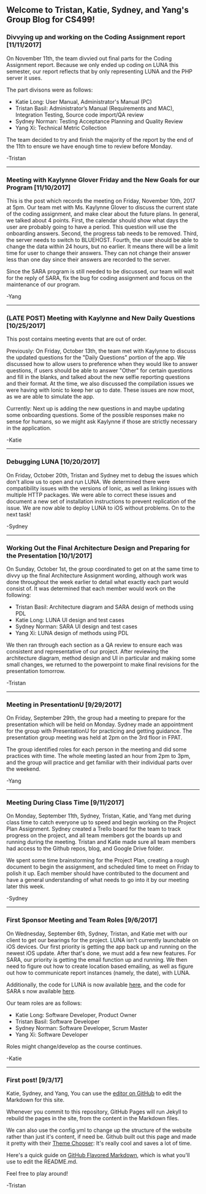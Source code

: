 ## Welcome to Tristan, Katie, Sydney, and Yang's Group Blog for CS499!

### Divvying up and working on the Coding Assignment report [11/11/2017]
On November 11th, the team divvied out final parts for the Coding Assignment report. Because we only ended up coding on LUNA this semester, our report reflects that by only representing LUNA and the PHP server it uses. 

The part divisons were as follows:

* Katie Long: User Manual, Administrator's Manual (PC)
* Tristan Basil: Administrator’s Manual (Requirements and MAC), Integration Testing, Source code import/QA review
* Sydney Norman: Testing Acceptance Planning and Quality Review
* Yang Xi: Technical Metric Collection

The team decided to try and finish the majority of the report by the end of the 11th to ensure we have enough time to review before Monday.

-Tristan

<hr>

### Meeting with Kaylynne Glover Friday and the New Goals for our Program [11/10/2017]
This is the post which records the meeting on Friday, November 10th, 2017 at 5pm. Our team met with Ms. Kaylynne Glover to discuss the current state of the coding assignment, and make clear about the future plans. In general, we talked about 4 points. First, the calendar should show what days the user are probably going to have a period. This question will use the onboarding answers. Second, the progress tab needs to be removed. Third, the server needs to switch to BLUEHOST. Fourth, the user should be able to change the data within 24 hours, but no earlier. It means there will be a limit time for user to change their answers. They can not change their answer less than one day since their answers are recorded to the server.

Since the SARA program is still needed to be discussed, our team will wait for the reply of SARA, fix the bug for coding assignment and focus on the maintenance of our program.

-Yang

<hr>

### (LATE POST) Meeting with Kaylynne and New Daily Questions [10/25/2017]
This post contains meeting events that are out of order. 

Previously: On Friday, October 13th, the team met with Kaylynne to discuss the updated questions for the "Daily Questions" portion of the app. We discussed how to allow users to preference when they would like to answer questions, if users should be able to answer "Other" for certain questions and fill in the blanks, and talked about the new selfie reporting questions and their format. At the time, we also discussed the compilation issues we were having with Ionic to keep her up to date. These issues are now moot, as we are able to simulate the app.

Currently: Next up is adding the new questions in and maybe updating some onboarding questions. Some of the possible responses make no sense for humans, so we might ask Kaylynne if those are strictly necessary in the application.

-Katie

<hr>

### Debugging LUNA [10/20/2017]
On Friday, October 20th, Tristan and Sydney met to debug the issues which don't allow us to open and run LUNA. We determined there were compatibility issues with the versions of Ionic, as well as linking issues with multiple HTTP packages. We were able to correct these issues and document a new set of installation instructions to prevent replication of the issue. We are now able to deploy LUNA to iOS without problems. On to the next task!

-Sydney

<hr>

### Working Out the Final Architecture Design and Preparing for the Presentation [10/1/2017]
On Sunday, October 1st, the group coordinated to get on at the same time to divvy up the final Architecture Assignment wording, although work was done throughout the week earlier to detail what exactly each part would consist of. It was determined that each member would work on the following:
* Tristan Basil: Architecture diagram and SARA design of methods using PDL
* Katie Long: LUNA UI design and test cases
* Sydney Norman: SARA UI design and test cases
* Yang Xi: LUNA design of methods using PDL

We then ran through each section as a QA review to ensure each was consistent and representative of our project. After reviewing the architecture diagram, method design and UI in particular and making some small changes, we returned to the powerpoint to make final revisions for the presentation tomorrow.

-Tristan

<hr>

### Meeting in PresentationU [9/29/2017]
On Friday, September 29th, the group had a meeting to prepare for the presentation which will be held on Monday. Sydney made an appointment for the group with PresentationU for practicing and getting guidance. The presentation group meeting was held at 2pm on the 3rd floor in FPAT. 

The group identified roles for each person in the meeting and did some practices with time. The whole meeting lasted an hour from 2pm to 3pm, and the group will practice and get familiar with their individual parts over the weekend.

-Yang

<hr>

### Meeting During Class Time [9/11/2017]
On Monday, September 11th, Sydney, Tristan, Katie, and Yang met during class time to catch everyone up to speed and begin working on the Project Plan Assignment. Sydney created a Trello board for the team to track progress on the project, and all team members got the boards up and running during the meeting. Tristan and Katie made sure all team members had access to the Github repos, blog, and Google Drive folder.

We spent some time brainstorming for the Project Plan, creating a rough document to begin the assignment, and scheduled time to meet on Friday to polish it up. Each member should have contributed to the document and have a general understanding of what needs to go into it by our meeting later this week.

-Sydney

<hr>

### First Sponsor Meeting and Team Roles [9/6/2017]
On Wednesday, September 6th, Sydney, Tristan, and Katie met with our client to get our bearings for the project. LUNA isn't currently launchable on iOS devices. Our first priority is getting the app back up and running on the newest iOS update. After that's done, we must add a few new features. For SARA, our priority is getting the email function up and running. We then need to figure out how to create location based emailing, as well as figure out how to communicate report instances (namely, the date), with LUNA.

Additionally, the code for LUNA is now available [here](https://github.com/katrinamo/LUNA), and the code for SARA s now available [here](https://github.com/katrinamo/SARA-Fall17).

Our team roles are as follows:
* Katie Long: Software Developer, Product Owner 
* Tristan Basil: Software Developer
* Sydney Norman: Software Developer, Scrum Master
* Yang Xi: Software Developer

Roles might change/develop as the course continues. 

-Katie

<hr>

### First post! [9/3/17]

Katie, Sydney, and Yang,
You can use the [editor on GitHub](https://github.com/Immaculato/Immaculato.github.io/edit/master/README.md) to edit the Markdown for this site.

Whenever you commit to this repository, GitHub Pages will run Jekyll to rebuild the pages in the site, from the content in the Markdown files. 

We can also use the config.yml to change up the structure of the website rather than just it's content, if need be. Github built out this page and made it pretty with their [Theme Chooser](https://help.github.com/articles/creating-a-github-pages-site-with-the-jekyll-theme-chooser/): It's really cool and saves a lot of time.

Here's a quick guide on [GitHub Flavored Markdown](https://guides.github.com/features/mastering-markdown/), which is what you'll use to edit the README.md.

Feel free to play around!

-Tristan
